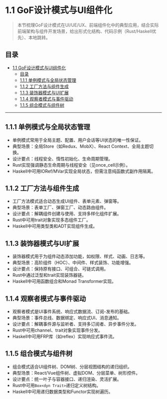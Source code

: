 # 1.1 GoF设计模式与UI组件化

> 本节梳理GoF设计模式在UI/UE/UX、前端组件化中的典型应用，结合实际前端架构与组件开发场景，给出形式化结构、代码示例（Rust/Haskell优先）、本地跳转。

## 目录

- [1.1 GoF设计模式与UI组件化](#11-gof设计模式与ui组件化)
  - [目录](#目录)
  - [1.1.1 单例模式与全局状态管理](#111-单例模式与全局状态管理)
  - [1.1.2 工厂方法与组件生成](#112-工厂方法与组件生成)
  - [1.1.3 装饰器模式与UI扩展](#113-装饰器模式与ui扩展)
  - [1.1.4 观察者模式与事件驱动](#114-观察者模式与事件驱动)
  - [1.1.5 组合模式与组件树](#115-组合模式与组件树)

---

## 1.1.1 单例模式与全局状态管理

- 单例模式常用于全局主题、配置、用户会话等UI状态的唯一性保证。
- 典型场景：全局Store（如Redux、MobX）、React Context、全局主题切换。
- 设计要点：线程安全、惰性初始化、生命周期管理。
- Rust实现强调静态生命周期与线程安全（见once_cell示例）。
- Haskell中可用IORef/MVar实现全局状态，但需注意纯函数式副作用隔离。

## 1.1.2 工厂方法与组件生成

- 工厂方法模式适合动态生成UI组件、表单元素、弹窗等。
- 典型场景：表单工厂、弹窗工厂、动态路由组件。
- 设计要点：解耦组件创建与使用、支持多样化组件扩展。
- Rust中可用trait对象实现多态组件工厂。
- Haskell中可用类型类和ADT实现组件生成。

## 1.1.3 装饰器模式与UI扩展

- 装饰器模式用于为组件动态添加功能，如权限、样式、动画、日志等。
- 典型场景：高阶组件（HOC）、中间件、样式装饰、功能增强。
- 设计要点：保持原有接口、可组合、可链式调用。
- Rust中通过泛型和trait实现装饰器链。
- Haskell中可用函数组合和Monad Transformer实现。

## 1.1.4 观察者模式与事件驱动

- 观察者模式是UI事件系统、响应式数据流、订阅-发布的基础。
- 典型场景：事件总线、数据绑定、响应式UI、消息通知。
- 设计要点：解耦事件源与监听者、支持多订阅者、异步事件分发。
- Rust中可用channel、trait对象实现事件分发。
- Haskell中可用FRP库（如reflex）实现响应式事件流。

## 1.1.5 组合模式与组件树

- 组合模式适合UI组件树、DOM树、分层视图结构的递归组织。
- 典型场景：React/Vue组件树、虚拟DOM、分层菜单、树形控件。
- 设计要点：统一叶子与容器接口、递归渲染、灵活扩展。
- Rust中可用`Box<dyn Trait>`递归定义树结构。
- Haskell中可用递归数据类型和Functor实现树遍历。
